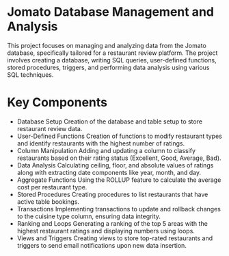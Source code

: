 # Jomato Database Management and Analysis

This project focuses on managing and analyzing data from the Jomato database, specifically tailored for a restaurant review platform. The project involves creating a database, writing SQL queries, user-defined functions, stored procedures, triggers, and performing data analysis using various SQL techniques.

# Key Components
* Database Setup
Creation of the database and table setup to store restaurant review data.
* User-Defined Functions
Creation of functions to modify restaurant types and identify restaurants with the highest number of ratings.
* Column Manipulation
Adding and updating a column to classify restaurants based on their rating status (Excellent, Good, Average, Bad).
* Data Analysis
Calculating ceiling, floor, and absolute values of ratings along with extracting date components like year, month, and day.
* Aggregate Functions
Using the ROLLUP feature to calculate the average cost per restaurant type.
* Stored Procedures
Creating procedures to list restaurants that have active table bookings.
* Transactions
Implementing transactions to update and rollback changes to the cuisine type column, ensuring data integrity.
* Ranking and Loops
Generating a ranking of the top 5 areas with the highest restaurant ratings and displaying numbers using loops.
* Views and Triggers
Creating views to store top-rated restaurants and triggers to send email notifications upon new data insertion.
